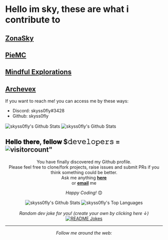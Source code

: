 <!DOCTYPE HTML>
 <head>
   <h1><b>Hello im sky, these are what i contribute to</b></h1>
<h2> <a href="https://github.com/ZonaSky/">ZonaSky</a> </h2>
 <h2> <a href="https://github.com/PieMC-Dev/">PieMC</a> </h2> 
  <h2><a href="https://github.com/Mindful-Explorations/">Mindful Explorations</a> </h2>
  <h2><a href="https://github.com/ArchevexMC">Archevex</a></h2>
   <p> If you want to reach me! you can access me by these ways: </p>
   <ul>
     <li> Discord: skyss0fly#3428 </li>
     <li> Github: skyss0fly </li>
    </ul>
  </head>
  <img align="center" src="https://lanyard.cnrad.dev/api/745470484707016827" alt="skyss0fly's Github Stats">
  <img align="center" src="https://discord.com/users/745470484707016827" alt="skyss0fly's Github Stats">

<h2> 𝐇𝐞𝐥𝐥𝐨 𝐭𝐡𝐞𝐫𝐞, 𝐟𝐞𝐥𝐥𝐨𝐰 $𝚍𝚎𝚟𝚎𝚕𝚘𝚙𝚎𝚛𝚜 = <img align="center" src="https://komarev.com/ghpvc/?username=skyss0fly&color=blueviolet&style=plastic" alt = visitorcount"> </𝚍𝚎𝚟𝚎𝚕𝚘𝚙𝚎𝚛𝚜></h2>

<div align="center" width="50">



</div>

<div align="center">

You have finally discovered my Github profile. <br>
Please feel free to clone/fork projects, raise issues and submit PRs if you think something could be better. <br>
Ask me anything <a href="https://github.com/skyss0fly/skyss0fly/issues/new"><b>here</b></a><br>
or <a href="mailto:whyrwesostupid@outlook.com"><b>email</b></a> me

<i>Happy Coding!</i> 😊

</div>

<div align="center">

<img align="center" src="https://github-readme-stats.vercel.app/api?username=skyss0fly&include_all_commits=true&count_private=true&show_icons=true&line_height=20&title_color=7A7ADB&icon_color=2234AE&text_color=D3D3D3&bg_color=0,000000,130F40" alt="skyss0fly's Github Stats">
<img align="center" src="https://github-readme-stats.vercel.app/api/top-langs/?username=skyss0fly&layout=donut-vertical&langs_count=10" alt="skyss0fly's Top Languages">

</br>
</br>
<i>Random dev joke for you! (create your own by clicking here ↓)</i><br>
<a href="https://readme-jokes.vercel.app"><img align="center" src="https://readme-jokes.vercel.app/api" alt="README Jokes"></a>

---

<i>Follow me around the web:</i><br>

  <!-- <a target="_blank" href="https://open.spotify.com/user/kxn5n2jkn44poxuz3rdvhuj3f">🇸​🇵​🇴​🇹​🇮​🇫​🇾​</a>

<a href="https://open.spotify.com/user/kxn5n2jkn44poxuz3rdvhuj3f" target="_blank"><img src="https://img.shields.io/badge/Spotify-%231ED760.svg?&style=flat-square&logo=spotify&logoColor=white" alt="Spotify"></a></div>



